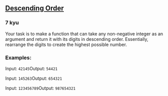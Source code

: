 <h2><a href=https://www.codewars.com/kata/5467e4d82edf8bbf40000155/train/c target="_blank">Descending Order</a></h2><h3>7 kyu</h3><p>Your task is to make a function that can take any non-negative integer as an argument and return it with its digits in descending order. Essentially, rearrange the digits to create the highest possible number.</p><h3 id="examples">Examples:</h3><p>Input: <code>42145</code>Output: <code>54421</code></p><p>Input: <code>145263</code>Output: <code>654321</code></p><p>Input: <code>123456789</code>Output: <code>987654321</code></p>